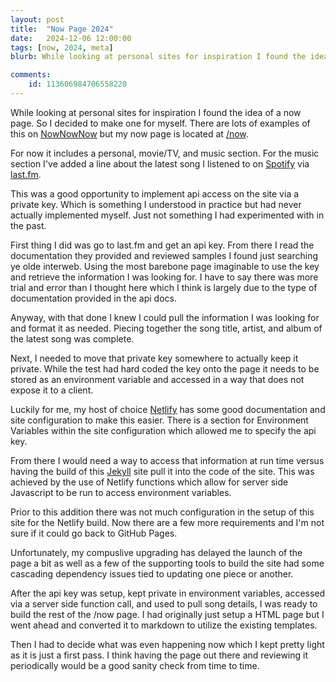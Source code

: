 ```yaml
---
layout: post
title:  "Now Page 2024"
date:   2024-12-06 12:00:00
tags: [now, 2024, meta]
blurb: While looking at personal sites for inspiration I found the idea of a now page. So I decided to make one for myself.

comments:
    id: 113606984706558220
---
```


<!--more-->

While looking at personal sites for inspiration I found the idea of a now page. So I decided to make one for myself. There are lots of examples of this on [NowNowNow] but my now page is located at [/now].

For now it includes a personal, movie/TV, and music section. For the music section I've added a line about the latest song I listened to on [Spotify] via [last.fm].

This was a good opportunity to implement api access on the site via a private key. Which is something I understood in practice but had never actually implemented myself. Just not something I had experimented with in the past.

First thing I did was go to last.fm and get an api key. From there I read the documentation they provided and reviewed samples I found just searching ye olde interweb. Using the most barebone page imaginable to use the key and retrieve the information I was looking for. I have to say there was more trial and error than I thought here which I think is largely due to the type of documentation provided in the api docs. 

Anyway, with that done I knew I could pull the information I was looking for and format it as needed. Piecing together the song title, artist, and album of the latest song was complete.

Next, I needed to move that private key somewhere to actually keep it private. While the test had hard coded the key onto the page it needs to be stored as an environment variable and accessed in a way that does not expose it to a client.

Luckily for me, my host of choice [Netlify] has some good documentation and site configuration to make this easier. There is a section for Environment Variables within the site configuration which allowed me to specify the api key. 

From there I would need a way to access that information at run time versus having the build of this [Jekyll] site pull it into the code of the site. This was achieved by the use of Netlify functions which allow for server side Javascript to be run to access environment variables. 

Prior to this addition there was not much configuration in the setup of this site for the Netlify build. Now there are a few more requirements and I'm not sure if it could go back to GitHub Pages.

Unfortunately, my compuslive upgrading has delayed the launch of the page a bit as well as a few of the supporting tools to build the site had some cascading dependency issues tied to updating one piece or another.

After the api key was setup, kept private in environment variables, accessed via a server side function call, and used to pull song details, I was ready to build the rest of the /now page. I had originally just setup a HTML page but I went ahead and converted it to markdown to utilize the existing templates. 

Then I had to decide what was even happening now which I kept pretty light as it is just a first pass. I think having the page out there and reviewing it periodically would be a good sanity check from time to time.
 
[NowNowNow]: https://nownownow.com
[/now]: /now
[Spotify]: https://spotify.com
[last.fm]: https://last.fm
[Netlify]: https://netlify.com
[Jekyll]: https://jekyllrb.com